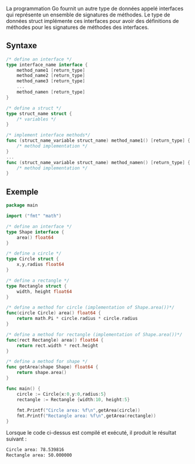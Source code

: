 La programmation Go fournit un autre type de données appelé interfaces qui représente un ensemble de signatures de méthodes. Le type de données struct implémente ces interfaces pour avoir des définitions de méthodes pour les signatures de méthodes des interfaces.

## Syntaxe

```go
/* define an interface */
type interface_name interface {
    method_name1 [return_type]
    method_name2 [return_type]
    method_name3 [return_type]
    ...
    method_namen [return_type]
}

/* define a struct */
type struct_name struct {
    /* variables */
}

/* implement interface methods*/
func (struct_name_variable struct_name) method_name1() [return_type] {
    /* method implementation */
}
...
func (struct_name_variable struct_name) method_namen() [return_type] {
    /* method implementation */
}
```

## Exemple

```go
package main

import ("fmt" "math")

/* define an interface */
type Shape interface {
    area() float64
}

/* define a circle */
type Circle struct {
    x,y,radius float64
}

/* define a rectangle */
type Rectangle struct {
    width, height float64
}

/* define a method for circle (implementation of Shape.area())*/
func(circle Circle) area() float64 {
    return math.Pi * circle.radius * circle.radius
}

/* define a method for rectangle (implementation of Shape.area())*/
func(rect Rectangle) area() float64 {
    return rect.width * rect.height
}

/* define a method for shape */
func getArea(shape Shape) float64 {
    return shape.area()
}

func main() {
    circle := Circle{x:0,y:0,radius:5}
    rectangle := Rectangle {width:10, height:5}
    
    fmt.Printf("Circle area: %f\n",getArea(circle))
    fmt.Printf("Rectangle area: %f\n",getArea(rectangle))
}
```

Lorsque le code ci-dessus est compilé et exécuté, il produit le résultat suivant :

```bash
Circle area: 78.539816
Rectangle area: 50.000000
```